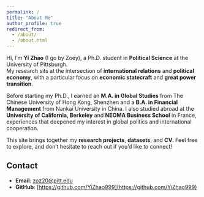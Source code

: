 ```yaml
---
permalink: /
title: "About Me"
author_profile: true
redirect_from: 
  - /about/
  - /about.html
---
```


Hi, I’m **Yi Zhao** (I go by Zoey), a Ph.D. student in **Political Science** at the University of Pittsburgh.  
My research sits at the intersection of **international relations** and **political economy**, with a particular focus on **economic statecraft** and **great power transition**. 

Before starting my Ph.D., I earned an **M.A. in Global Studies** from The Chinese University of Hong Kong, Shenzhen and a **B.A. in Financial Management** from Nankai University in China. I also studied abroad at the **University of California, Berkeley** and **NEOMA Business School** in France, experiences that deepened my interest in global politics and international cooperation.  

This site brings together my **research projects**, **datasets**, and **CV**. Feel free to explore, and don’t hesitate to reach out if you’d like to connect!  
 
## Contact

- **Email**: [zoz20@pitt.edu](mailto:zoz20@pitt.edu)  
- **GitHub**: [https://github.com/YiZhao999](https://github.com/YiZhao999)  
